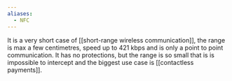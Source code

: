```yaml
---
aliases:
  - NFC
---
```

It is a very short case of [[short-range wireless communication]], the range is max a few centimetres, speed up to 421 kbps and is only a point to point communication.
It has no protections, but the range is so small that is is impossible to intercept and the biggest use case is [[contactless payments]].
